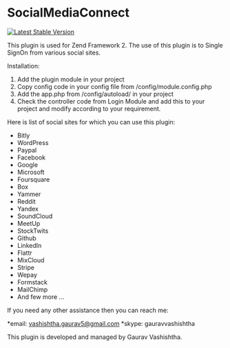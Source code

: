 # SocialMediaConnect

[![Latest Stable Version](https://poser.pugx.org/zfr/zfr-stripe/v/stable.png)](https://packagist.org/packages/gaurav75/socialconnect/stats)

This plugin is used for Zend Framework 2. The use of this plugin is to Single SignOn from various social sites.

Installation:
 1. Add the plugin module in your project
 2. Copy config code in your config file from /config/module.config.php
 3. Add the app.php from /config/autoload/ in your project
 4. Check the controller code from Login Module and add this to your project and modify according to your requirement.

Here is list of social sites for which you can use this plugin:

- Bitly
- WordPress
- Paypal
- Facebook
- Google
- Microsoft
- Foursquare
- Box
- Yammer
- Reddit
- Yandex
- SoundCloud
- MeetUp
- StockTwits
- Github
- LinkedIn
- Flattr
- MixCloud
- Stripe
- Wepay
- Formstack
- MailChimp
- And few more ...

If you need any other assistance then you can reach me:

*email: vashishtha.gaurav5@gmail.com
*skype: gauravvashishtha

This plugin is developed and managed by Gaurav Vashishtha.
